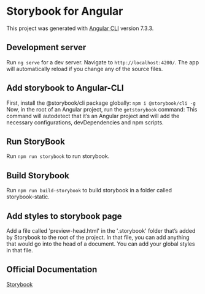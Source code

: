 # Storybook for Angular

This project was generated with [Angular CLI](https://github.com/angular/angular-cli) version 7.3.3.

## Development server

Run `ng serve` for a dev server. Navigate to `http://localhost:4200/`. The app will automatically reload if you change any of the source files.

## Add storybook to Angular-CLI

First, install the @storybook/cli package globally:
`npm i @storybook/cli -g`
Now, in the root of an Angular project, run the `getstorybook` command:
This command will autodetect that it’s an Angular project and will add the necessary configurations, devDependencies and npm scripts.

## Run StoryBook

Run `npm run storybook` to run storybook.

## Build Storybook

Run `npm run build-storybook` to build storybook in a folder called storybook-static.

## Add styles to storybook page

Add a file called 'preview-head.html' in the '.storybook' folder that’s added by Storybook to the root of the project. In that file, you can add anything that would go into the head of a document. You can add your global styles in that file.

## Official Documentation

[Storybook](https://storybook.js.org/docs/basics/introduction/)